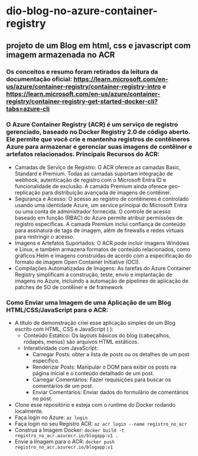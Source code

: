 # dio-blog-no-azure-container-registry
## projeto de um Blog em html, css e javascript com imagem armazenada no ACR

### Os conceitos e resumo foram retirados da leitura da documentação oficial: <https://learn.microsoft.com/en-us/azure/container-registry/container-registry-intro> e <https://learn.microsoft.com/en-us/azure/container-registry/container-registry-get-started-docker-cli?tabs=azure-cli>

### O Azure Container Registry (ACR) é um serviço de registro gerenciado, baseado no Docker Registry 2.0 de código aberto. Ele permite que você crie e mantenha registros de contêineres Azure para armazenar e gerenciar suas imagens de contêiner e artefatos relacionados. Principais Recursos do ACR:
- Camadas de Serviço de Registro: O ACR oferece as camadas Basic, Standard e Premium. Todas as camadas suportam integração de webhook, autenticação de registro com o Microsoft Entra ID e funcionalidade de exclusão. A camada Premium ainda oferece geo-replicação para distribuição avançada de imagens de contêiner.
- Segurança e Acesso: O acesso ao registro de contêineres é controlado usando uma identidade Azure, um service principal do Microsoft Entra ou uma conta de administrador fornecida. O controle de acesso baseado em função (RBAC) do Azure permite atribuir permissões de registro específicas. A camada Premium inclui confiança de conteúdo para assinatura de tags de imagem, além de firewalls e redes virtuais para restringir o acesso.
- Imagens e Artefatos Suportados: O ACR pode incluir imagens Windows e Linux, e também armazena formatos de conteúdo relacionados, como gráficos Helm e imagens construídas de acordo com a especificação do formato de imagem Open Container Initiative (OCI).
- Compilações Automatizadas de Imagens: As tarefas do Azure Container Registry simplificam a construção, teste, envio e implantação de imagens no Azure, incluindo a automação de pipelines de aplicação de patches de SO de contêiner e de framework

### Como Enviar uma Imagem de uma Aplicação de um Blog HTML/CSS/JavaScript para o ACR:
- A título de demonstração criei esse aplicação simples de um Blog escrito com HTML, CSS e JavaScript ( ):
  * Conteúdo Estático: Os layouts básicos do blog (cabeçalhos, rodapés, menus) são arquivos HTML estáticos.
  * Interatividade com JavaScript:
    * Carregar Posts: obter a lista de posts ou os detalhes de um post específico.
    * Renderizar Posts: Manipular o DOM para exibir os posts na página inicial e o conteúdo detalhado de um post.
    * Carregar Comentários: Fazer requisições para buscar os comentários de um post.
    * Enviar Comentários: Enviar dados do formulário de comentários no post.
- Clone esse repositório e esteja com o runtime do Docker rodando localmente.
- Faça login no Azure: `az login`
- Faça login no seu Registro ACR: `az acr login --name registro_no_acr`
- Construa a Imagem Docker: `docker build -t registro_no_acr.azurecr.io/blogapp:v1 .`
- Envie a Imagem para o ACR: `docker push registro_no_acr.azurecr.io/blogapp:v1`































